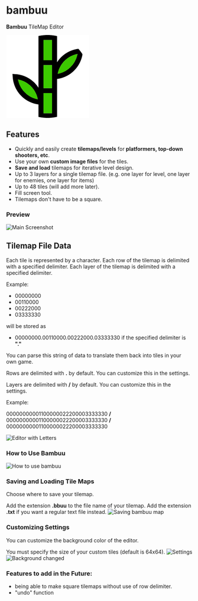 # bambuu
**Bambuu** TileMap Editor

![icon](icon.png)

## Features
- Quickly and easily create **tilemaps/levels** for **platformers, top-down shooters, etc**.
- Use your own **custom image files** for the tiles.
- **Save and load** tilemaps for iterative level design. 
- Up to 3 layers for a single tilemap file. (e.g. one layer for level, one layer for enemies, one layer for items)
- Up to 48 tiles (will add more later).
- Fill screen tool.
- Tilemaps don't have to be a square.

### Preview
![Main Screenshot](https://i.imgur.com/t40DbHc.png)

## Tilemap File Data
Each tile is represented by a character.
Each row of the tilemap is delimited with a specified delimiter.
Each layer of the tilemap is delimited with a specified delimiter.

Example:
- 00000000
- 00110000
- 00222000
- 03333330

will be stored as
- 00000000.00110000.00222000.03333330 if the specified delimiter is **"."**

You can parse this string of data to translate them back into tiles in your own game.

Rows are delimited with **.** by default. You can customize this in the settings.

Layers are delimited with **/** by default. You can customize this in the settings. 

Example:

00000000001100000022200003333330 **/** 00000000001100000022200003333330 **/** 00000000001100000022200003333330

![Editor with Letters](https://i.imgur.com/hlc6vGy.png)


### How to Use Bambuu
![How to use bambuu](https://i.imgur.com/oMLTtGb.png)


### Saving and Loading Tile Maps
Choose where to save your tilemap.

Add the extension **.bbuu** to the file name of your tilemap. 
Add the extension **.txt** if you want a regular text file instead.
![Saving bambuu map](https://i.imgur.com/AemjwAb.png)


### Customizing Settings
You can customize the background color of the editor.

You must specify the size of your custom tiles (default is 64x64).
![Settings](https://i.imgur.com/cP4JXIy.png)
![Background changed](https://i.imgur.com/v6zvdwb.png)


### Features to add in the Future:
- being able to make square tilemaps without use of row delimiter.
- "undo" function

